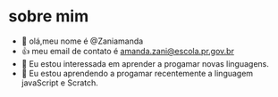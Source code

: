 # sobre mim

- 👋 olá,meu nome é @Zaniamanda
- :+1: meu email de contato  é amanda.zani@escola.pr.gov.br
- 👀 Eu estou interessada em aprender a progamar novas linguagens.
- 🌱 Eu estou aprendendo a progamar recentemente a linguagem javaScript e Scratch.


<!---
Zaniamanda/Zaniamanda is a ✨ special ✨ repository because its `README.md` (this file) appears on your GitHub profile.
You can click the Preview link to take a look at your changes.
--->
